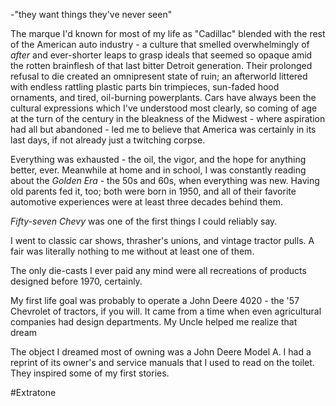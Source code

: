 -"they want things they've never seen"

The marque I'd known for most of my life as "Cadillac" blended with the rest of the American auto industry - a culture that smelled overwhelmingly of *after* and ever-shorter leaps to grasp ideals that seemed so opaque amid the rotten brainflesh of that last bitter Detroit generation. Their prolonged refusal to die created an omnipresent state of ruin; an afterworld littered with endless rattling plastic parts bin trimpieces, sun-faded hood ornaments, and tired, oil-burning powerplants. Cars have always been the cultural expressions which I've understood most clearly, so coming of age at the turn of the century in the bleakness of the Midwest - where aspiration had all but abandoned - led me to believe that America was certainly in its last days, if not already just a twitching corpse.

Everything was exhausted - the oil, the vigor, and the hope for anything better, ever. Meanwhile at home and in school, I was constantly reading about the *Golden Era* - the 50s and 60s, when everything was new. Having old parents fed it, too; both were born in 1950, and all of their favorite automotive experiences were at least three decades behind them.

*Fifty-seven Chevy* was one of the first things I could reliably say.

I went to classic car shows, thrasher's unions, and vintage tractor pulls. A fair was literally nothing to me without at least one of them.

The only die-casts I ever paid any mind were all recreations of products designed before 1970, certainly.

My first life goal was probably to operate a John Deere 4020 - the '57 Chevrolet of tractors, if you will. It came from a time when even agricultural companies had design departments. My Uncle helped me realize that dream

The object I dreamed most of owning was a John Deere Model A. I had a reprint of its owner's and service manuals that I used to read on the toilet. They inspired some of my first stories.

#Extratone
